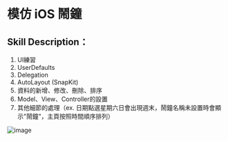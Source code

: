 # 模仿 iOS 鬧鐘

## Skill Description：
1. UI練習
2. UserDefaults
3. Delegation
4. AutoLayout (SnapKit)
5. 資料的新增、修改、刪除、排序
6. Model、View、Controller的設置
7. 其他細節的處理（ex. 日期點選星期六日會出現週末，鬧鐘名稱未設置時會顯示"鬧鐘"，主頁按照時間順序排列）

![image](https://github.com/Timmy-LUO/Alarm2.0/blob/fixDateChanged/GIF/Alarm.gif)
